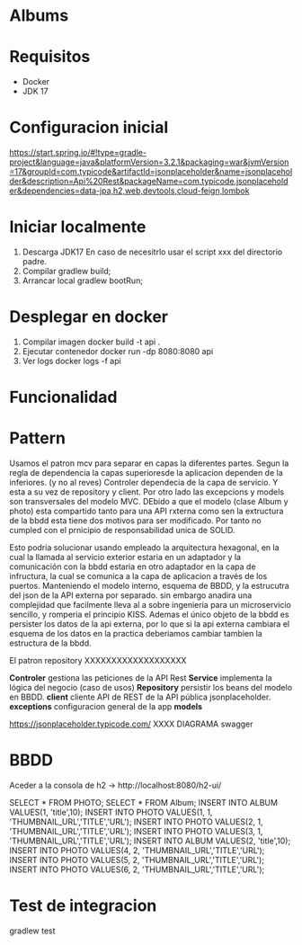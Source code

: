 # Albums

# Requisitos
- Docker
- JDK 17 

# Configuracion inicial
https://start.spring.io/#!type=gradle-project&language=java&platformVersion=3.2.1&packaging=war&jvmVersion=17&groupId=com.typicode&artifactId=jsonplaceholder&name=jsonplaceholder&description=Api%20Rest&packageName=com.typicode.jsonplaceholder&dependencies=data-jpa,h2,web,devtools,cloud-feign,lombok


# Iniciar localmente
1. Descarga JDK17
En caso de necesitrlo usar el script xxx del directorio padre.
2. Compilar
gradlew build;
3. Arrancar local
gradlew bootRun;


# Desplegar en docker
1. Compilar imagen
docker build -t api . 
2. Ejecutar contenedor
docker run -dp 8080:8080 api
3. Ver logs
docker logs -f api


# Funcionalidad


# Pattern 
Usamos el patron mcv para separar en capas la diferentes partes.
Segun la regla de dependencia la capas superioresde la aplicacion dependen de la inferiores. (y no al reves)
Controler dependecia de la capa de servicio. Y esta a su vez de repository y client.
Por otro lado las excepcions y models son transversales del modelo MVC.
DEbido a que el modelo (clase Album y photo) esta compartido tanto para una API rxterna como sen la extructura de la bbdd
esta tiene dos motivos para ser modificado. Por tanto no cumpled con el prnicipio de responsabilidad unica de SOLID. 

Esto podria solucionar usando empleado la arquitectura hexagonal, en la cual la llamada al servicio exterior estaria en 
un adaptador y la comunicación con la bbdd estaria en otro adaptador en la capa de infructura,
la cual se comunica a la capa de aplicacion a través de los puertos. 
Manteniendo el modelo interno, esquema de BBDD, y la estrucutra del json de la API externa por separado.
sin embargo anadira una complejidad que facilmente lleva al a sobre ingenieria para un microservicio sencillo,
y romperia el principio KISS. 
Ademas el único objeto de la bbdd es persister los datos de la api externa, por lo que si la api externa cambiara 
el esquema de los datos en la practica deberiamos cambiar tambien la estructura de la bbdd. 

El patron repository XXXXXXXXXXXXXXXXXXX


**Controler** gestiona las peticiones de la API Rest
**Service** implementa la lógica del negocio (caso de usos)
**Repository** persistir los beans del modelo en BBDD.
**client** cliente API de REST de la API pública jsonplaceholder.
**exceptions** configuracion general de la app
**models** 



https://jsonplaceholder.typicode.com/
XXXX DIAGRAMA swagger

# BBDD
Aceder a la consola de h2 -> http://localhost:8080/h2-ui/

SELECT * FROM PHOTO;
SELECT * FROM Album;
INSERT INTO ALBUM VALUES(1, 'title',10);
INSERT INTO PHOTO VALUES(1, 1, 'THUMBNAIL_URL','TITLE','URL');
INSERT INTO PHOTO VALUES(2, 1, 'THUMBNAIL_URL','TITLE','URL');
INSERT INTO PHOTO VALUES(3, 1, 'THUMBNAIL_URL','TITLE','URL');
INSERT INTO ALBUM VALUES(2, 'title',10);
INSERT INTO PHOTO VALUES(4, 2, 'THUMBNAIL_URL','TITLE','URL');
INSERT INTO PHOTO VALUES(5, 2, 'THUMBNAIL_URL','TITLE','URL');
INSERT INTO PHOTO VALUES(6, 2, 'THUMBNAIL_URL','TITLE','URL');


# Test de integracion
gradlew test  


